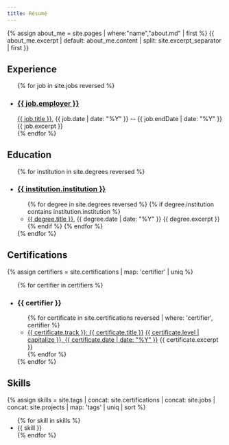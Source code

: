 ```yaml
---
title: Résumé
---
```


{% assign about_me = site.pages | where:"name","about.md" | first %}
{{ about_me.excerpt | default: about_me.content | split: site.excerpt_separator | first }}

## Experience
<ul>
{% for job in site.jobs reversed %}
  <li>
    <h3 id="{{ job.url | split: '/' | last | split: '.' | first }}"><a href="{{ job.link }}">{{ job.employer }}</a></h3>
    <a href="{{ job.detailLink }}">{{ job.title }}</a>, <time datetime="{{ job.date }}">{{ job.date | date: "%Y" }}</time> -- <time datetime="{{ job.endDate }}">{{ job.endDate | date: "%Y" }}</time>
    {{ job.excerpt }}
  </li>
{% endfor %}
</ul>

## Education
<ul>
{% for institution in site.degrees reversed %}
  <li>
    <h3 id="{{ institution.institution | slugify }}"><a href="{{ institution.link }}">{{ institution.institution }}</a></h3>
    <ul>
{% for degree in site.degrees reversed %}
{% if degree.institution contains institution.institution %}
      <li id="{{ degree.slug }}">
      <a href="{{ degree.detailLink }}">{{ degree.title }}</a>, <time datetime="{{ degree.date }}">{{ degree.date | date: "%Y" }}</time>
      {{ degree.excerpt }}
      </li>
{% endif %}
{% endfor %}
    </ul>
  </li>
{% endfor %}
</ul>

## Certifications
{% assign certifiers = site.certifications | map: 'certifier' | uniq %}
<ul>
{% for certifier in certifiers %}
  <li>
    <h3 id="{{ certifier | slugify }}">{{ certifier }}</h3>
    <ul>
{% for certificate in site.certifications reversed | where: 'certifier', certifier %}
      <li id="{{ certificate.slug }}">
      <a href="{{ certificate.link }}">{{ certificate.track }}: {{ certificate.title }}</a> <a href="{{ certificate.detailLink }}">{{ certificate.level | capitalize }}, <time datetime="{{ certificate.date }}">{{ certificate.date | date: "%Y" }}</time></a>
      {{ certificate.excerpt }}
      </li>
{% endfor %}
    </ul>
  </li>
{% endfor %}
</ul>

## Skills
{% assign skills = site.tags | concat: site.certifications | concat: site.jobs | concat: site.projects | map: 'tags' | uniq | sort %}
<ul class="plist">
{% for skill in skills %}
    <li>{{ skill }}</li>
{% endfor %}
</ul>
